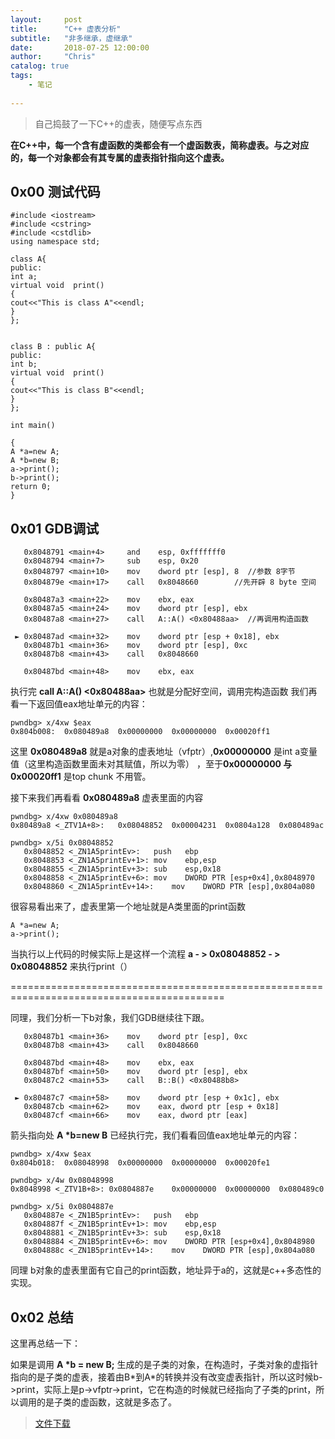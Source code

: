 ```yaml
---
layout:     post
title:      "C++ 虚表分析"
subtitle:   "非多继承，虚继承"
date:       2018-07-25 12:00:00
author:     "Chris"
catalog: true
tags:
    - 笔记
 
---
```


>自己捣鼓了一下C++的虚表，随便写点东西

**在C++中，每一个含有虚函数的类都会有一个虚函数表，简称虚表。与之对应的，每一个对象都会有其专属的虚表指针指向这个虚表。**

## 0x00 测试代码

	#include <iostream>
	#include <cstring>
	#include <cstdlib>
	using namespace std;
	
	class A{
	public:
	int a;
	virtual void  print()
	{
	cout<<"This is class A"<<endl;
	}
	};
	
	
	class B : public A{
	public:
	int b;
	virtual void  print()
	{
	cout<<"This is class B"<<endl;
	}
	};
	
	int main()

	{
	A *a=new A;
	A *b=new B;
	a->print();
	b->print();
	return 0;
	}


## 0x01 GDB调试

	   0x8048791 <main+4>     and    esp, 0xfffffff0
	   0x8048794 <main+7>     sub    esp, 0x20
	   0x8048797 <main+10>    mov    dword ptr [esp], 8  //参数 8字节
	   0x804879e <main+17>    call   0x8048660        //先开辟 8 byte 空间
	 
	   0x80487a3 <main+22>    mov    ebx, eax
	   0x80487a5 <main+24>    mov    dword ptr [esp], ebx
	   0x80487a8 <main+27>    call   A::A() <0x80488aa>  //再调用构造函数
	 
	 ► 0x80487ad <main+32>    mov    dword ptr [esp + 0x18], ebx
	   0x80487b1 <main+36>    mov    dword ptr [esp], 0xc
	   0x80487b8 <main+43>    call   0x8048660
	 
	   0x80487bd <main+48>    mov    ebx, eax

执行完 **call   A::A() <0x80488aa>** 也就是分配好空间，调用完构造函数 我们再看一下返回值eax地址单元的内容：

	pwndbg> x/4xw $eax
	0x804b008:	0x080489a8	0x00000000	0x00000000	0x00020ff1

这里 **0x080489a8** 就是a对象的虚表地址（vfptr）,**0x00000000** 是int a变量值（这里构造函数里面未对其赋值，所以为零） ，至于**0x00000000 与	0x00020ff1** 是top chunk 不用管。

接下来我们再看看 **0x080489a8** 虚表里面的内容

	pwndbg> x/4xw 0x080489a8
	0x80489a8 <_ZTV1A+8>:	0x08048852	0x00004231	0x0804a128	0x080489ac

	pwndbg> x/5i 0x08048852
	   0x8048852 <_ZN1A5printEv>:	push   ebp
	   0x8048853 <_ZN1A5printEv+1>:	mov    ebp,esp
	   0x8048855 <_ZN1A5printEv+3>:	sub    esp,0x18
	   0x8048858 <_ZN1A5printEv+6>:	mov    DWORD PTR [esp+0x4],0x8048970
	   0x8048860 <_ZN1A5printEv+14>:	mov    DWORD PTR [esp],0x804a080

很容易看出来了，虚表里第一个地址就是A类里面的print函数

	A *a=new A;
	a->print();

当执行以上代码的时候实际上是这样一个流程 **a - > 0x08048852 - > 0x08048852** 来执行print（）

===========================================================================================

同理，我们分析一下b对象，我们GDB继续往下跟。

	   0x80487b1 <main+36>    mov    dword ptr [esp], 0xc
	   0x80487b8 <main+43>    call   0x8048660
	 
	   0x80487bd <main+48>    mov    ebx, eax
	   0x80487bf <main+50>    mov    dword ptr [esp], ebx
	   0x80487c2 <main+53>    call   B::B() <0x80488b8>
	 
	 ► 0x80487c7 <main+58>    mov    dword ptr [esp + 0x1c], ebx
	   0x80487cb <main+62>    mov    eax, dword ptr [esp + 0x18]
	   0x80487cf <main+66>    mov    eax, dword ptr [eax]

箭头指向处 **A \*b=new B** 已经执行完，我们看看回值eax地址单元的内容：

	pwndbg> x/4xw $eax
	0x804b018:	0x08048998	0x00000000	0x00000000	0x00020fe1

	pwndbg> x/4w 0x08048998
	0x8048998 <_ZTV1B+8>: 0x0804887e	0x00000000	0x00000000	0x080489c0

	pwndbg> x/5i 0x0804887e
	   0x804887e <_ZN1B5printEv>:	push   ebp
	   0x804887f <_ZN1B5printEv+1>:	mov    ebp,esp
	   0x8048881 <_ZN1B5printEv+3>:	sub    esp,0x18
	   0x8048884 <_ZN1B5printEv+6>:	mov    DWORD PTR [esp+0x4],0x8048980
	   0x804888c <_ZN1B5printEv+14>:	mov    DWORD PTR [esp],0x804a080

同理 b对象的虚表里面有它自己的print函数，地址异于a的，这就是c++多态性的实现。

## 0x02 总结

这里再总结一下： 

如果是调用 **A \*b = new B;** 生成的是子类的对象，在构造时，子类对象的虚指针指向的是子类的虚表，接着由B\*到A\*的转换并没有改变虚表指针，所以这时候b->print，实际上是p->vfptr->print，它在构造的时候就已经指向了子类的print，所以调用的是子类的虚函数，这就是多态了。




>[文件下载](https://github.com/yxshyj/project/tree/master/other/C%2B%2B%20%E8%99%9A%E8%A1%A8%E5%88%86%E6%9E%90)




